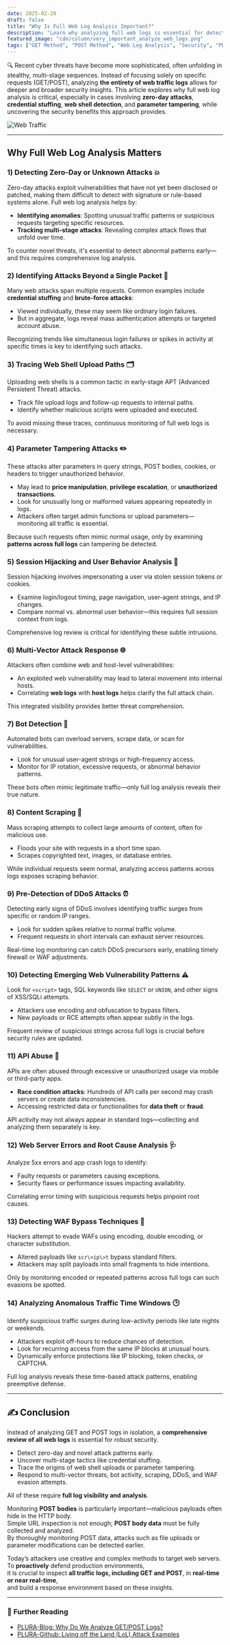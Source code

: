 ```yaml
---
date: 2025-02-20
draft: false
title: "Why Is Full Web Log Analysis Important?"
description: "Learn why analyzing full web logs is essential for detecting zero-day attacks, credential stuffing, web shells, and more."
featured_image: "cdn/column/very_important_analyze_web_logs.png"
tags: ["GET Method", "POST Method", "Web Log Analysis", "Security", "PLURA-XDR"]
---
```


🔍 Recent cyber threats have become more sophisticated, often unfolding in stealthy, multi-stage sequences. Instead of focusing solely on specific requests (GET/POST), analyzing **the entirety of web traffic logs** allows for deeper and broader security insights. This article explores why full web log analysis is critical, especially in cases involving **zero-day attacks**, **credential stuffing**, **web shell detection**, and **parameter tampering**, while uncovering the security benefits this approach provides.

![Web Traffic](https://blog.plura.io/cdn/column/very_important_analyze_web_logs.png)  
<!--more-->

---

## Why Full Web Log Analysis Matters

### 1) Detecting Zero-Day or Unknown Attacks 💥
Zero-day attacks exploit vulnerabilities that have not yet been disclosed or patched, making them difficult to detect with signature or rule-based systems alone. Full web log analysis helps by:

- **Identifying anomalies**: Spotting unusual traffic patterns or suspicious requests targeting specific resources.
- **Tracking multi-stage attacks**: Revealing complex attack flows that unfold over time.

To counter novel threats, it's essential to detect abnormal patterns early—and this requires comprehensive log analysis.

### 2) Identifying Attacks Beyond a Single Packet 🔎
Many web attacks span multiple requests. Common examples include **credential stuffing** and **brute-force attacks**:

- Viewed individually, these may seem like ordinary login failures.
- But in aggregate, logs reveal mass authentication attempts or targeted account abuse.

Recognizing trends like simultaneous login failures or spikes in activity at specific times is key to identifying such attacks.

### 3) Tracing Web Shell Upload Paths 🗂️
Uploading web shells is a common tactic in early-stage APT (Advanced Persistent Threat) attacks.

- Track file upload logs and follow-up requests to internal paths.
- Identify whether malicious scripts were uploaded and executed.

To avoid missing these traces, continuous monitoring of full web logs is necessary.

### 4) Parameter Tampering Attacks ✏️
These attacks alter parameters in query strings, POST bodies, cookies, or headers to trigger unauthorized behavior.

- May lead to **price manipulation**, **privilege escalation**, or **unauthorized transactions**.
- Look for unusually long or malformed values appearing repeatedly in logs.
- Attackers often target admin functions or upload parameters—monitoring all traffic is essential.

Because such requests often mimic normal usage, only by examining **patterns across full logs** can tampering be detected.

### 5) Session Hijacking and User Behavior Analysis 🦹
Session hijacking involves impersonating a user via stolen session tokens or cookies.

- Examine login/logout timing, page navigation, user-agent strings, and IP changes.
- Compare normal vs. abnormal user behavior—this requires full session context from logs.

Comprehensive log review is critical for identifying these subtle intrusions.

### 6) Multi-Vector Attack Response 🌐
Attackers often combine web and host-level vulnerabilities:

- An exploited web vulnerability may lead to lateral movement into internal hosts.
- Correlating **web logs** with **host logs** helps clarify the full attack chain.

This integrated visibility provides better threat comprehension.

### 7) Bot Detection 🤖
Automated bots can overload servers, scrape data, or scan for vulnerabilities.

- Look for unusual user-agent strings or high-frequency access.
- Monitor for IP rotation, excessive requests, or abnormal behavior patterns.

These bots often mimic legitimate traffic—only full log analysis reveals their true nature.

### 8) Content Scraping 📰
Mass scraping attempts to collect large amounts of content, often for malicious use.

- Floods your site with requests in a short time span.
- Scrapes copyrighted text, images, or database entries.

While individual requests seem normal, analyzing access patterns across logs exposes scraping behavior.

### 9) Pre-Detection of DDoS Attacks ⏰
Detecting early signs of DDoS involves identifying traffic surges from specific or random IP ranges.

- Look for sudden spikes relative to normal traffic volume.
- Frequent requests in short intervals can exhaust server resources.

Real-time log monitoring can catch DDoS precursors early, enabling timely firewall or WAF adjustments.

### 10) Detecting Emerging Web Vulnerability Patterns ⚠️
Look for `<script>` tags, SQL keywords like `SELECT` or `UNION`, and other signs of XSS/SQLi attempts.

- Attackers use encoding and obfuscation to bypass filters.
- New payloads or RCE attempts often appear subtly in the logs.

Frequent review of suspicious strings across full logs is crucial before security rules are updated.

### 11) API Abuse 🚀
APIs are often abused through excessive or unauthorized usage via mobile or third-party apps.

- **Race condition attacks**: Hundreds of API calls per second may crash servers or create data inconsistencies.
- Accessing restricted data or functionalities for **data theft** or **fraud**.

API activity may not always appear in standard logs—collecting and analyzing them separately is key.

### 12) Web Server Errors and Root Cause Analysis 🩺
Analyze 5xx errors and app crash logs to identify:

- Faulty requests or parameters causing exceptions.
- Security flaws or performance issues impacting availability.

Correlating error timing with suspicious requests helps pinpoint root causes.

### 13) Detecting WAF Bypass Techniques 👀
Hackers attempt to evade WAFs using encoding, double encoding, or character substitution.

- Altered payloads like `scr\<ip\>t` bypass standard filters.
- Attackers may split payloads into small fragments to hide intentions.

Only by monitoring encoded or repeated patterns across full logs can such evasions be spotted.

### 14) Analyzing Anomalous Traffic Time Windows 🕒
Identify suspicious traffic surges during low-activity periods like late nights or weekends.

- Attackers exploit off-hours to reduce chances of detection.
- Look for recurring access from the same IP blocks at unusual hours.
- Dynamically enforce protections like IP blocking, token checks, or CAPTCHA.

Full log analysis reveals these time-based attack patterns, enabling preemptive defense.

---

## ✍️ Conclusion

Instead of analyzing GET and POST logs in isolation, a **comprehensive review of all web logs** is essential for robust security.

- Detect zero-day and novel attack patterns early.
- Uncover multi-stage tactics like credential stuffing.
- Trace the origins of web shell uploads or parameter tampering.
- Respond to multi-vector threats, bot activity, scraping, DDoS, and WAF evasion attempts.

All of these require **full log visibility and analysis**.

Monitoring **POST bodies** is particularly important—malicious payloads often hide in the HTTP body.  
Simple URL inspection is not enough; **POST body data** must be fully collected and analyzed.  
By thoroughly monitoring POST data, attacks such as file uploads or parameter modifications can be detected earlier.

Today’s attackers use creative and complex methods to target web servers.  
To **proactively** defend production environments,  
it is crucial to inspect **all traffic logs, including GET and POST**, in **real-time or near real-time**,  
and build a response environment based on these insights.

---

### 📖 **Further Reading**  
- [PLURA-Blog: Why Do We Analyze GET/POST Logs?](https://blog.plura.io/en/column/why_analyze_get_post_logs/)  
- [PLURA-Github: Living off the Land (LoL) Attack Examples](https://github.com/qubitsec/plura/tree/main/demo/en)
